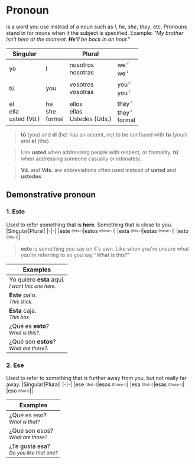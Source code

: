 # Pronoun
is a word you use instead of a noun such as *I*, *he*, *she*, *they*, etc. Pronouns stand in for nouns when it the subject is specified.
Example: *"My brother isn't here at the moment. **He**'ll be back in an hour."*

| Singular | | Plural | |
|-|-|-|-|
| yo | I | nosotros<br>nosotras | we<sup>♂</sup><br>we<sup>♀</sup>| 
| tú | you | vosotros<br>vosotras | you<sup>♂</sup><br>you<sup>♀</sup> |
| él<br>ella<br>usted (Vd.) | he<br>she<br>formal | ellos<br>ellas<br>Ustedes (Uds.) | they<sup>♂</sup><br>they<sup>♀</sup><br>formal |

> **tú** (you) and **él** (he) has an accent, not to be confused with **tu** (your) and **el** (the).

> Use **usted** when addressing people with respect, or formality. **tú** when addressing someone casually or intimately.

> **Vd.** and **Vds.** are abbreviations often used instead of **usted** and **ustedes**


## Demonstrative pronoun

### 1. Este
Used to refer something that is **here**. Something that is close to you.
|Singular|Plural|
|-|-|
|este <sub><sup>(this♂)</sup></sub>|estos <sub><sup>(these♂)</sup></sub>|
|esta <sub><sup>(this♂)</sup></sub>|estas <sub><sup>(these♂)</sup></sub>|
|esto <sub><sup>(this∘)</sup></sub>||

> **esto** is something you say on it's own. Like when you're unsure what you're referring to so you say "What is this?"

|Examples|
|-|
|Yo quiero **esta** aquí.<br><sub>*I want this one here.*</sub>|
|**Este** palo.<br><sub>*This stick.*</sub>|
|**Esta** caja.<br><sub>*This box.*</sub>|
|¿Qué es **esto**?<br><sub>*What is this?.*</sub>|
|¿Qué son **estos**?<br><sub>*What are these?.*</sub>|

### 2. Ese
Used to refer to something that is further away from you, but not really far away.
|Singular|Plural|
|-|-|
|ese <sub><sup>(that♂)</sup></sub>|esos <sub><sup>(those♂)</sup></sub>|
|esa <sub><sup>(that♂)</sup></sub>|esas <sub><sup>(those♂)</sup></sub>|
|eso <sub><sup>(that∘)</sup></sub>||

|Examples|
|-|
|¿Qué es eso?<br><sub>*What is that?*</sub>|
|¿Qué son esos?<br><sub>*What are those?*</sub>|
|¿Te gusta esa?<br><sub>*Do you like that one?*</sub>|